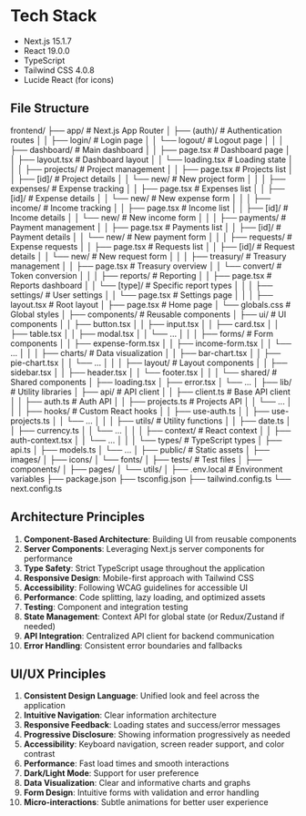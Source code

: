 # Tech Stack

- Next.js 15.1.7
- React 19.0.0
- TypeScript
- Tailwind CSS 4.0.8
- Lucide React (for icons)

## File Structure

frontend/
├── app/                      # Next.js App Router
│   ├── (auth)/               # Authentication routes
│   │   ├── login/            # Login page
│   │   └── logout/           # Logout page
│   │
│   ├── dashboard/            # Main dashboard
│   │   ├── page.tsx          # Dashboard page
│   │   ├── layout.tsx        # Dashboard layout
│   │   └── loading.tsx       # Loading state
│   │
│   ├── projects/             # Project management
│   │   ├── page.tsx          # Projects list
│   │   ├── [id]/             # Project details
│   │   └── new/              # New project form
│   │
│   ├── expenses/             # Expense tracking
│   │   ├── page.tsx          # Expenses list
│   │   ├── [id]/             # Expense details
│   │   └── new/              # New expense form
│   │
│   ├── income/               # Income tracking
│   │   ├── page.tsx          # Income list
│   │   ├── [id]/             # Income details
│   │   └── new/              # New income form
│   │
│   ├── payments/             # Payment management
│   │   ├── page.tsx          # Payments list
│   │   ├── [id]/             # Payment details
│   │   └── new/              # New payment form
│   │
│   ├── requests/             # Expense requests
│   │   ├── page.tsx          # Requests list
│   │   ├── [id]/             # Request details
│   │   └── new/              # New request form
│   │
│   ├── treasury/             # Treasury management
│   │   ├── page.tsx          # Treasury overview
│   │   └── convert/          # Token conversion
│   │
│   ├── reports/              # Reporting
│   │   ├── page.tsx          # Reports dashboard
│   │   └── [type]/           # Specific report types
│   │
│   ├── settings/             # User settings
│   │   └── page.tsx          # Settings page
│   │
│   ├── layout.tsx            # Root layout
│   ├── page.tsx              # Home page
│   └── globals.css           # Global styles
│
├── components/               # Reusable components
│   ├── ui/                   # UI components
│   │   ├── button.tsx
│   │   ├── input.tsx
│   │   ├── card.tsx
│   │   ├── table.tsx
│   │   ├── modal.tsx
│   │   └── ...
│   │
│   ├── forms/                # Form components
│   │   ├── expense-form.tsx
│   │   ├── income-form.tsx
│   │   └── ...
│   │
│   ├── charts/               # Data visualization
│   │   ├── bar-chart.tsx
│   │   ├── pie-chart.tsx
│   │   └── ...
│   │
│   ├── layout/               # Layout components
│   │   ├── sidebar.tsx
│   │   ├── header.tsx
│   │   └── footer.tsx
│   │
│   └── shared/               # Shared components
│       ├── loading.tsx
│       ├── error.tsx
│       └── ...
│
├── lib/                      # Utility libraries
│   ├── api/                  # API client
│   │   ├── client.ts         # Base API client
│   │   ├── auth.ts           # Auth API
│   │   ├── projects.ts       # Projects API
│   │   └── ...
│   │
│   ├── hooks/                # Custom React hooks
│   │   ├── use-auth.ts
│   │   ├── use-projects.ts
│   │   └── ...
│   │
│   ├── utils/                # Utility functions
│   │   ├── date.ts
│   │   ├── currency.ts
│   │   └── ...
│   │
│   ├── context/              # React context
│   │   ├── auth-context.tsx
│   │   └── ...
│   │
│   └── types/                # TypeScript types
│       ├── api.ts
│       ├── models.ts
│       └── ...
│
├── public/                   # Static assets
│   ├── images/
│   ├── icons/
│   └── fonts/
│
├── tests/                    # Test files
│   ├── components/
│   ├── pages/
│   └── utils/
│
├── .env.local                # Environment variables
├── package.json
├── tsconfig.json
├── tailwind.config.ts
└── next.config.ts

## Architecture Principles

1. **Component-Based Architecture**: Building UI from reusable components
2. **Server Components**: Leveraging Next.js server components for performance
3. **Type Safety**: Strict TypeScript usage throughout the application
4. **Responsive Design**: Mobile-first approach with Tailwind CSS
5. **Accessibility**: Following WCAG guidelines for accessible UI
6. **Performance**: Code splitting, lazy loading, and optimized assets
7. **Testing**: Component and integration testing
8. **State Management**: Context API for global state (or Redux/Zustand if needed)
9. **API Integration**: Centralized API client for backend communication
10. **Error Handling**: Consistent error boundaries and fallbacks

## UI/UX Principles

1. **Consistent Design Language**: Unified look and feel across the application
2. **Intuitive Navigation**: Clear information architecture
3. **Responsive Feedback**: Loading states and success/error messages
4. **Progressive Disclosure**: Showing information progressively as needed
5. **Accessibility**: Keyboard navigation, screen reader support, and color contrast
6. **Performance**: Fast load times and smooth interactions
7. **Dark/Light Mode**: Support for user preference
8. **Data Visualization**: Clear and informative charts and graphs
9. **Form Design**: Intuitive forms with validation and error handling
10. **Micro-interactions**: Subtle animations for better user experience 